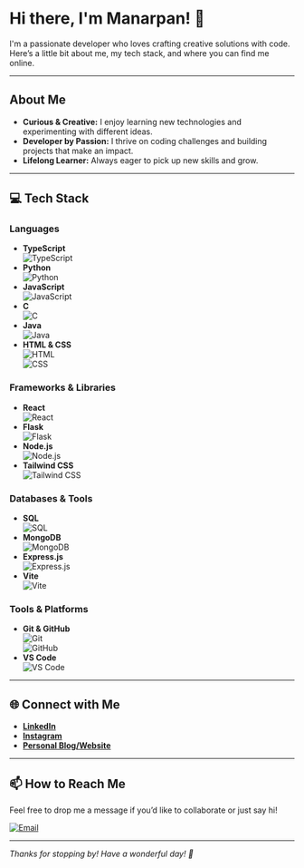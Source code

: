 # Hi there, I'm Manarpan! 👋

I'm a passionate developer who loves crafting creative solutions with code. Here’s a little bit about me, my tech stack, and where you can find me online.

---

## About Me
- **Curious & Creative:** I enjoy learning new technologies and experimenting with different ideas.
- **Developer by Passion:** I thrive on coding challenges and building projects that make an impact.
- **Lifelong Learner:** Always eager to pick up new skills and grow.

---

## 💻 Tech Stack

### Languages
- **TypeScript**  
  ![TypeScript](https://img.shields.io/badge/TypeScript-3178C6?style=flat-square&logo=typescript&logoColor=white)
- **Python**  
  ![Python](https://img.shields.io/badge/Python-3776AB?style=flat-square&logo=python&logoColor=white)
- **JavaScript**  
  ![JavaScript](https://img.shields.io/badge/JavaScript-F7DF1E?style=flat-square&logo=javascript&logoColor=black)
- **C**  
  ![C](https://img.shields.io/badge/C-00599C?style=flat-square&logo=c&logoColor=white)
- **Java**  
  ![Java](https://img.shields.io/badge/Java-007396?style=flat-square&logo=java&logoColor=white)
- **HTML & CSS**  
  ![HTML](https://img.shields.io/badge/HTML5-E34F26?style=flat-square&logo=html5&logoColor=white)  
  ![CSS](https://img.shields.io/badge/CSS3-1572B6?style=flat-square&logo=css3&logoColor=white)

### Frameworks & Libraries
- **React**  
  ![React](https://img.shields.io/badge/React-20232A?style=flat-square&logo=react&logoColor=61DAFB)
- **Flask**  
  ![Flask](https://img.shields.io/badge/Flask-000000?style=flat-square&logo=flask&logoColor=white)
- **Node.js**  
  ![Node.js](https://img.shields.io/badge/Node.js-339933?style=flat-square&logo=nodedotjs&logoColor=white)
- **Tailwind CSS**  
  ![Tailwind CSS](https://img.shields.io/badge/Tailwind_CSS-06B6D4?style=flat-square&logo=tailwind-css&logoColor=white)

### Databases & Tools
- **SQL**  
  ![SQL](https://img.shields.io/badge/SQL-4479A1?style=flat-square&logo=postgresql&logoColor=white)
- **MongoDB**  
  ![MongoDB](https://img.shields.io/badge/MongoDB-47A248?style=flat-square&logo=mongodb&logoColor=white)
- **Express.js**  
  ![Express.js](https://img.shields.io/badge/Express.js-404D59?style=flat-square)
- **Vite**  
  ![Vite](https://img.shields.io/badge/Vite-646CFF?style=flat-square&logo=vite&logoColor=white)

### Tools & Platforms
- **Git & GitHub**  
  ![Git](https://img.shields.io/badge/Git-F05032?style=flat-square&logo=git&logoColor=white)  
  ![GitHub](https://img.shields.io/badge/GitHub-181717?style=flat-square&logo=github&logoColor=white)
- **VS Code**  
  ![VS Code](https://img.shields.io/badge/VS_Code-007ACC?style=flat-square&logo=visual-studio-code&logoColor=white)

---

## 🌐 Connect with Me
- [**LinkedIn**](https://www.linkedin.com/in/manarpankaur)
- [**Instagram**](https://www.instagram.com/manarpankaur/?hl=en)
- [**Personal Blog/Website**](https://manarpankaur.com)

---

## 📫 How to Reach Me
Feel free to drop me a message if you’d like to collaborate or just say hi!

[![Email](https://img.shields.io/badge/Email-me-blue?style=flat-square&logo=gmail&logoColor=white)](mailto:kaurm57@mcmaster.ca)

---

*Thanks for stopping by! Have a wonderful day! 🌟*
